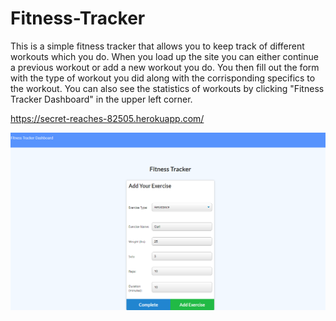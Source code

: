 # Fitness-Tracker

This is a simple fitness tracker that allows you to keep track of different workouts which you do. When you load up the site you can either continue a previous workout or add a new workout you do. You then fill out the form with the type of workout you did along with the corrisponding specifics to the workout. You can also see the statistics of workouts by clicking "Fitness Tracker Dashboard" in the upper left corner. 


https://secret-reaches-82505.herokuapp.com/

<img src="./public/screenShot.png" alt="screenshot of Fitness-Tracker App">